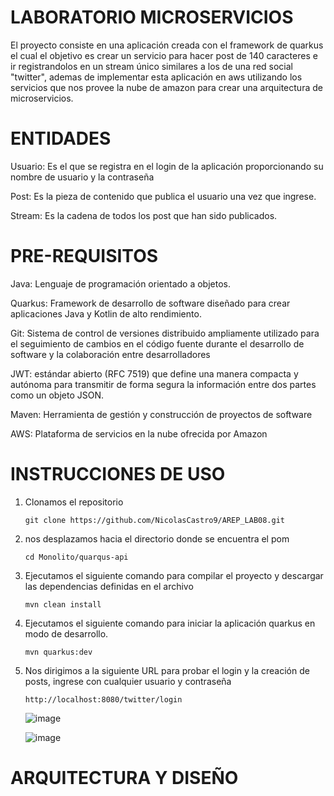 # LABORATORIO MICROSERVICIOS
El proyecto consiste en una aplicación creada con el framework de quarkus el cual el objetivo es crear un servicio para hacer post de 140 caracteres e ir registrandolos en un stream único similares a los de una red social "twitter", ademas de implementar esta aplicación en aws utilizando los servicios que nos provee la nube de amazon para crear una arquitectura de microservicios.

# ENTIDADES
Usuario: Es el que se registra en el login de la aplicación proporcionando su nombre de usuario y la contraseña

Post: Es la pieza de contenido que publica el usuario una vez que ingrese.

Stream: Es la cadena de todos los post que han sido publicados.

# PRE-REQUISITOS

Java: Lenguaje de programación orientado a objetos.

Quarkus: Framework de desarrollo de software diseñado para crear aplicaciones Java y Kotlin de alto rendimiento.

Git: Sistema de control de versiones distribuido ampliamente utilizado para el seguimiento de cambios en el código fuente durante el desarrollo de software y la colaboración entre desarrolladores

JWT: estándar abierto (RFC 7519) que define una manera compacta y autónoma para transmitir de forma segura la información entre dos partes como un objeto JSON.

Maven:  Herramienta de gestión y construcción de proyectos de software

AWS:  Plataforma de servicios en la nube ofrecida por Amazon

# INSTRUCCIONES DE USO

1. Clonamos el repositorio
   ```
   git clone https://github.com/NicolasCastro9/AREP_LAB08.git
   ```
2. nos desplazamos hacia el directorio donde se encuentra el pom
   ```
   cd Monolito/quarqus-api
   ```
3. Ejecutamos el siguiente comando para compilar el proyecto y descargar las dependencias definidas en el archivo
   ```
   mvn clean install
   ```
4. Ejecutamos el siguiente comando para iniciar la aplicación quarkus en modo de desarrollo.
   ```
   mvn quarkus:dev
   ```
5. Nos dirigimos a la siguiente URL para probar el login y la creación de posts, ingrese con cualquier usuario y contraseña
   ```
   http://localhost:8080/twitter/login
   ```
   ![image](https://github.com/NicolasCastro9/AREP_LAB08/assets/98556822/ef3e973b-f4e9-4836-9b1e-bf6b7a58dbc9)

   ![image](https://github.com/NicolasCastro9/AREP_LAB08/assets/98556822/04b67ca5-58a4-4979-9406-94132a6c46d8)

# ARQUITECTURA Y DISEÑO

